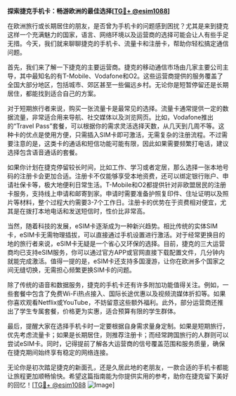 **探索捷克手机卡：畅游欧洲的最佳选择[[TG💪+ @esim1088](https://t.me/s/esim1088)]**

在欧洲旅行或长期居住的朋友，是否曾为手机卡的问题感到困扰？尤其是来到捷克这样一个充满魅力的国家，语言、网络环境以及运营商的选择可能会让人有些手足无措。今天，我们就来聊聊捷克的手机卡、流量卡和注册卡，帮助你轻松搞定通信问题。

首先，我们来了解一下捷克的主要运营商。捷克的移动通信市场由几家主要公司主导，其中最知名的有T-Mobile、Vodafone和O2。这些运营商提供的服务覆盖了全国大部分地区，包括城市、郊区甚至一些偏远乡村。无论你是短暂停留还是长期居住，都能找到适合自己的方案。

对于短期旅行者来说，购买一张流量卡是最常见的选择。流量卡通常提供一定的数据流量，非常适合用来导航、社交媒体以及浏览网页。比如，Vodafone推出的“Travel Pass”套餐，可以根据你的需求灵活选择天数，从几天到几周不等。这种卡的优点是使用方便，只需插入SIM卡即可激活，无需复杂的注册流程。不过需要注意的是，这类卡的通话和短信功能可能有限，因此如果需要频繁打电话，建议选择包含语音通话的套餐。

如果你计划在捷克停留较长时间，比如工作、学习或者定居，那么选择一张本地号码的注册卡会更加合适。注册卡不仅能够享受本地资费，还可以绑定银行账户、申请社保卡等，极大地便利日常生活。T-Mobile和O2都提供针对非欧盟居民的注册卡服务，支持线上申请和邮寄到家。申请时需要准备护照复印件、住址证明以及照片等材料，整个过程大约需要3-7个工作日。注册卡的优势在于资费相对便宜，尤其是在拨打本地电话和发送短信时，性价比非常高。

当然，随着科技的发展，eSIM卡逐渐成为一种新兴趋势。相比传统的实体SIM卡，eSIM卡无需物理插拔，可以直接通过手机设置进行激活。对于经常更换目的地的旅行者来说，eSIM卡无疑是一个省心又环保的选择。目前，捷克的三大运营商均已支持eSIM服务，你可以通过官方APP或官网直接下载配置文件，几分钟内就能完成激活。值得一提的是，eSIM卡还支持多国漫游，让你在欧洲多个国家之间无缝切换，无需担心频繁更换SIM卡的问题。

除了传统的语音和数据服务，捷克的手机卡还有许多附加功能值得关注。例如，一些套餐中包含了免费Wi-Fi热点接入、国际长途优惠以及视频流媒体折扣等。如果你喜欢观看Netflix或YouTube，不妨留意这些额外福利。此外，部分运营商还推出了学生专属套餐，价格更为实惠，适合预算有限的学生群体。

最后，提醒大家在选择手机卡时一定要根据自身需求量身定制。如果是短期旅行，优先考虑流量卡；如果是长期居住，则推荐注册卡；而经常跨国旅行的人群则可以尝试eSIM卡。同时，记得提前了解各大运营商的信号覆盖范围和服务质量，确保在捷克期间始终享有稳定的网络连接。

无论你是初次踏足捷克的新面孔，还是久居此地的老朋友，一款合适的手机卡都能让旅程更加顺畅愉快。希望这篇指南能为你提供实用的参考，助你在捷克留下美好的回忆！[[TG💪+ @esim1088](https://t.me/s/esim1088) ![Image](https://i.postimg.cc/4NQfJmqS/Snipaste-2025-05-13-00-14-12.png)]